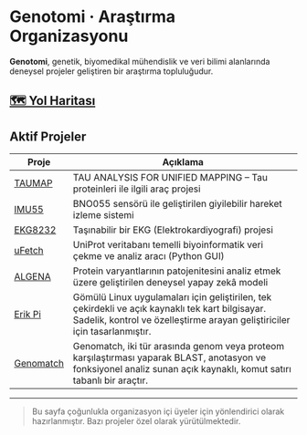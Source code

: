 # Genotomi · Araştırma Organizasyonu

**Genotomi**, genetik, biyomedikal mühendislik ve veri bilimi alanlarında deneysel projeler geliştiren bir araştırma topluluğudur.

## [🗺️ Yol Haritası](https://github.com/orgs/Genotomi/projects/2)

## Aktif Projeler
| Proje | Açıklama |
|-------|----------|
| [TAUMAP](https://github.com/Genotomi/TAUMAP) | TAU ANALYSIS FOR UNIFIED MAPPING – Tau proteinleri ile ilgili araç projesi |
| [IMU55](https://github.com/Genotomi/IMU55) | BNO055 sensörü ile geliştirilen giyilebilir hareket izleme sistemi |
| [EKG8232](https://github.com/Genotomi/EKG8232) | Taşınabilir bir EKG (Elektrokardiyografi) projesi |
| [uFetch](https://github.com/Genotomi/uFetch) | UniProt veritabanı temelli biyoinformatik veri çekme ve analiz aracı (Python GUI) |
| [ALGENA](https://github.com/Genotomi/ALGENA) | Protein varyantlarının patojenitesini analiz etmek üzere geliştirilen deneysel yapay zekâ modeli |
| [Erik Pi](https://github.com/Genotomi/Erik-Pi) | Gömülü Linux uygulamaları için geliştirilen, tek çekirdekli ve açık kaynaklı tek kart bilgisayar. Sadelik, kontrol ve özelleştirme arayan geliştiriciler için tasarlanmıştır. |
| [Genomatch](https://github.com/Genotomi/Genomatch) | Genomatch, iki tür arasında genom veya proteom karşılaştırması yaparak BLAST, anotasyon ve fonksiyonel analiz sunan açık kaynaklı, komut satırı tabanlı bir araçtır. |


---

> Bu sayfa çoğunlukla organizasyon içi üyeler için yönlendirici olarak hazırlanmıştır. Bazı projeler özel olarak yürütülmektedir.
